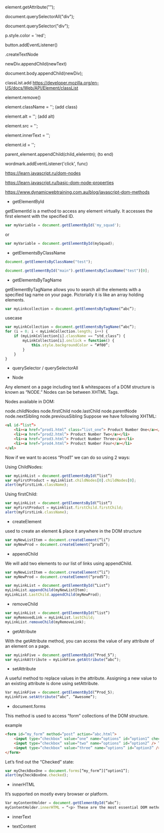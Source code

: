 element.getAttribute("");

document.querySelectorAll("div");

document.querySelector("div");

p.style.color = 'red';

button.addEventListener()

.createTextNode

newDiv.appendChild(newText)

document.body.appendChild(newDiv);

classList.add
https://developer.mozilla.org/en-US/docs/Web/API/Element/classList

element.remove()

element.className = ''; (add class)

element.alt = ''; (add alt)

element.src = '';

element.innerText = '';

element.id = '';

parent_element.appendChild(child_elelemtn); (to end)

wordmark.addEventListener('click', func)


https://learn.javascript.ru/dom-nodes

https://learn.javascript.ru/basic-dom-node-properties

https://www.dynamicwebtraining.com.au/blog/javascript-dom-methods





















* getElementById

getElementId is a method to access any element virtually. It accesses the first element with the specified ID.

```js
var myVariable = document.getElementById('my_squad');
```

or 

```js
var myVariable = document.getElementById(mySquad);
```




* getElementsByClassName

```js
document.getElementsByClassName("test");
```

```js
document.getElementById("main").getElementsByClassName("test")[0];
```




* getElementsByTagName

getElementByTagName allows you to search all the elements with a specified tag name on your page. 
Pictorially it is like an array holding elements.

```js
var myLinkcollection = document.getElementsByTagName(“abc”);
```

usecase

```js
var myLinkCollection = document.getElementsByTagName(“abc”);
for (i = 0; i < myLinkCollection.length; i++) {
    if (myLinkCollection[i].className == “std_class”) {
        myLinkCollection[i].onclick = function() {
            this.style.backgroundColor = “#f00”;
        }
    }
}
```




* querySelector / querySelectorAll





* Node

Any element on a page including text & whitespaces of a DOM structure is known as “NODE.” Nodes can be between XHTML Tags.

Nodes available in DOM:

node.childNodes
node.firstChild
node.lastChild
node.parentNode
node.nextSibling
node.previousSibling
Suppose we have following XHTML:

```html
<ul id-“list”>
    <li><a href=”prod1.html” class=”list_one”> Product Number One</a></li>
    <li><a href=”prod2.html”> Product Number Two</a></li> 
    <li><a href=”prod3.html”> Product Number Three</a></li>
    <li><a href=”prod4.html”> Product Number Four</a></li>
</ul>
```

Now if we want to access “Prod1” we can do so using 2 ways:

Using ChildNodes:

```js
var myLinkList = document.getElementsById(“list”)
var myFirstProduct = myLinklist.childNodes[0].childNodes[0];
alert(myFirstLink.className);
```

Using firstChild:

```js
var myLinkList = document.getElementsById(“list”)
var myFirstProduct = myLinklist.firstChild.firstChild;
alert(myFirstLink.className);
```

* createElement

used to create an element & place it anywhere in the DOM structure

```js
var myNewListItem = document.createElement(“li”)
var myNewProd = document.createElement(“prod5”);
```

* appendChild

We will add two elements to our list of links using appendChild.

```js
var myNewListItem = document.createElement(“li”)
var myNewProd = document.createElement(“prod5”);

var myLinkList = document.getElementById(“List”)
myLinkList.appendChild(myNewListItem);
myLinkList.LastChild.appendChild(myNewProd);
```

* removeChild

```js
var myLinkList = document.getElementById(“list”)
var myRemovedLink = myLinkList.lastChild;
myLinkList.removeChild(myRemoveLink);

```


* getAttribute

With the getAttribute method, you can access the value of any attribute of an element on a page.

```js
var myLinkFive = document.getElementById(“Prod_5”);
var myLinkAttribute = myLinkFive.getAttribute(“abc”);
```


* setAttribute

A useful method to replace values in the attribute. Assigning a new value to an existing attribute is done using setAttribute.

```js
Var myLinkFive = document.getElementById(“Prod_5);
myLinkFive.setAttribute(“abc”, ”Awesome”);
```

* document.forms

This method is used to access “form” collections of the DOM structure.

example 

```html
<form id=”my_form” method=”post” action=”abc.html”>
    <input type=”checkbox” value=”one” name=”options” id=”option1” checked=”checked” />One </br>
    <input type=”checkbox” value=”two” name=”options” id=”option2” /> Two </br>
    <input type=”checkbox” value=”three” name=”options” id=”option3” /> Three </br>
</form>
```

Let’s find out the “Checked” state:

```js
var myCheckBoxOne = document.forms[“my_form”][“option1”];
alert(myCheckBoxOne.checked);
```


* innerHTML

It’s supported on mostly every browser or platform.

```js
Var myContentHolder = document.getElementById(“abc”);
myContentHolder.innerHTML = “<p> These are the most essential DOM methods in JavaScript</p>”;
```

* innerText

* textContent